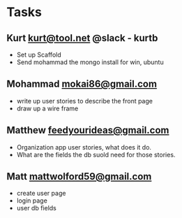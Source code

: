 # Tasks


## Kurt kurt@tool.net  @slack - kurtb

 - Set up Scaffold
 - Send mohammad the mongo install for win, ubuntu


## Mohammad  mokai86@gmail.com

 - write up user stories to describe the front page
 - draw up a wire frame


## Matthew  feedyourideas@gmail.com

 - Organization app user stories, what does it do.
 - What are the fields the db suold need for those stories.


## Matt  mattwolford59@gmail.com

- create user page
- login page
- user db fields


